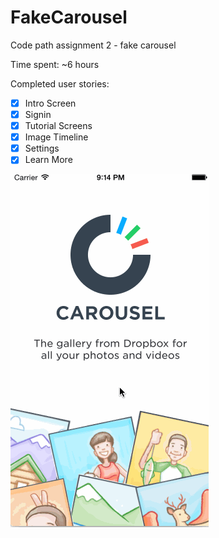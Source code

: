# FakeCarousel

Code path assignment 2 - fake carousel

Time spent: ~6 hours

Completed user stories:

- [x] Intro Screen
- [x] Signin
- [x] Tutorial Screens
- [x] Image Timeline
- [x] Settings
- [x] Learn More 

![Video Walkthrough](fakecarousel.gif)

